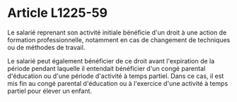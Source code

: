# Article L1225-59

Le salarié reprenant son activité initiale bénéficie d'un droit à une action de formation professionnelle, notamment en cas de changement de techniques ou de méthodes de travail.

Le salarié peut également bénéficier de ce droit avant l'expiration de la période pendant laquelle il entendait bénéficier d'un congé parental d'éducation ou d'une période d'activité à temps partiel. Dans ce cas, il est mis fin au congé parental d'éducation ou à l'exercice d'une activité à temps partiel pour élever un enfant.